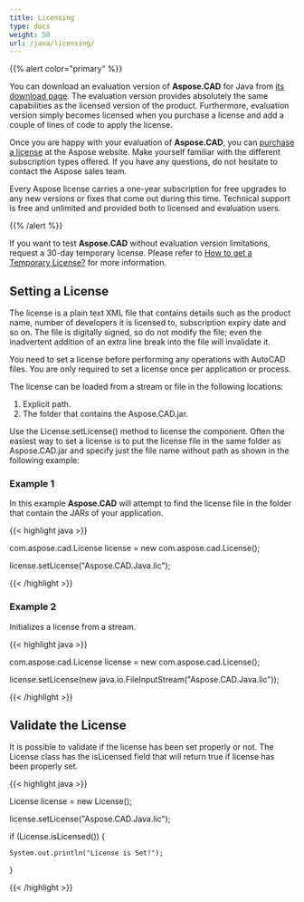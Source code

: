 ```yaml
---
title: Licensing
type: docs
weight: 50
url: /java/licensing/
---
```


{{% alert color="primary" %}}

You can download an evaluation version of **Aspose.CAD** for Java from [its download page](https://repository.aspose.com/repo/com/aspose/aspose-cad/). The evaluation version provides absolutely the same capabilities as the licensed version of the product. Furthermore, evaluation version simply becomes licensed when you purchase a license and add a couple of lines of code to apply the license.

Once you are happy with your evaluation of **Aspose.CAD**, you can [purchase a license](https://purchase.aspose.com/buy) at the Aspose website. Make yourself familiar with the different subscription types offered. If you have any questions, do not hesitate to contact the Aspose sales team.

Every Aspose license carries a one-year subscription for free upgrades to any new versions or fixes that come out during this time. Technical support is free and unlimited and provided both to licensed and evaluation users.

{{% /alert %}}

If you want to test **Aspose.CAD** without evaluation version limitations, request a 30-day temporary license. Please refer to [How to get a Temporary License?](https://purchase.aspose.com/temporary-license) for more information.

## **Setting a License**

The license is a plain text XML file that contains details such as the product name, number of developers it is licensed to, subscription expiry date and so on. The file is digitally signed, so do not modify the file; even the inadvertent addition of an extra line break into the file will invalidate it.

You need to set a license before performing any operations with AutoCAD files. You are only required to set a license once per application or process.

The license can be loaded from a stream or file in the following locations:

1. Explicit path.
1. The folder that contains the Aspose.CAD.jar.

Use the License.setLicense() method to license the component. Often the easiest way to set a license is to put the license file in the same folder as Aspose.CAD.jar and specify just the file name without path as shown in the following example:

### **Example 1**

In this example **Aspose.CAD** will attempt to find the license file in the folder that contain the JARs of your application.

{{< highlight java >}}

com.aspose.cad.License license = new com.aspose.cad.License();

license.setLicense("Aspose.CAD.Java.lic");

{{< /highlight >}}

### **Example 2**

Initializes a license from a stream.

{{< highlight java >}}

com.aspose.cad.License license = new com.aspose.cad.License();

license.setLicense(new java.io.FileInputStream("Aspose.CAD.Java.lic"));

{{< /highlight >}}

## **Validate the License**

It is possible to validate if the license has been set properly or not. The License class has the isLicensed field that will return true if license has been properly set.

{{< highlight java >}}

License license = new License();

license.setLicense("Aspose.CAD.Java.lic");

if (License.isLicensed()) {

    System.out.println("License is Set!");

}

{{< /highlight >}}
